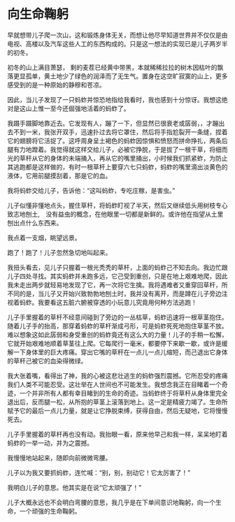# 向生命鞠躬

早就想带儿子爬一次山，这和锻炼身体无关，而想让他尽早知道世界并不仅仅是由电视、高楼以及汽车这些人工的东西构成的。只是这一想法的实现已是儿子两岁半的初冬。 

初冬的山上满目萧瑟，
剩的麦茬已经黄中带黑，本就稀稀拉拉的树木因枯叶的飘落更显孤单，黄土地少了绿色的润泽而了无生气。置身在这空旷寂寞的山上，更多感受到的是一种原始的静穆和苍凉。 

因此，当儿子发现了一只蚂蚱并惊恐地指给我看时，我也感到十分惊讶。我想这绝对是这山上惟一至今还倔强地活着的蚂蚱了。 

我蹑手蹑脚地靠近去。它发现有人，蹦了一下，但显然已很衰老或孱弱，，才蹦出去不到一米，我张开双手，迅速扑过去将它罩住，然后将手指尬裂开一条缝，捏着它的翅膀将它活捉了。这呼周身呈土褐色的蚂蚱因惊惧和愤怒而拼命挣扎，两条后腿有力地蹬着。我觉得就这样交给儿子，必被它挣脱，于是拔了一根干草，将细而光的草秆从它的身体的未端捅入，再从它的嘴里捅出，小时候我们抓紧蚱，为防止其逃跑都是这样做的，有时一根草杆上要穿六七只蚂蚱，蚂蚱的嘴里滴出淡黄色的液体，它用前腿摸刮着，那是它的血。 

我将蚂蚱交给儿子，告诉他：“这叫蚂蚱，专吃庄稼，是害虫。” 

儿子似懂非懂地点头，握住草杆，将蚂蚱盯视了半天，然后又继续低头用树枝专心致志地刨土,　没有益虫的概念，在他眼里一切都是新鲜的。或许他在指望从土里刨出点什么东西来。 

我点着一支烟，眺望远景。 

跑了！跑了！儿子忽然急切地叫起来。 

我扭头看去，见儿子只握着一根光秃秃的草杆，上面的蚂蚱己不知去向。我边忙跟儿子四处寻找。其实蚂蚱并未跑多远，它己受到重创，只是在地上艰难地爬，因此我未走出两步就轻易地发现了它，再一次将它生擒。我将遇难者又重穿回草杆，所不同的是，当儿子又开始兴致勃勃地刨土时，我并没有离开，而是蹲在儿子旁边注视着蚂蚱。我要看这五脏六腑被穿透的小玩意儿究竟用何种方法逃跑！ 

儿子手里握着的草杆不经意间碰到了旁边的一丛枯草，蚂蚱迅速将一根草茎抱住。随着儿子手的抬高，那穿着蚂蚱的草杆渐成弓形，可是蚂蚱死死地抱住草茎不放。难以想象这如此孱弱和身受重创的蚂蚱竟还有这么大的力量！儿子的手稍一松懈，它就开始艰难地顺着草茎往上爬。它每爬行一毫米，都要停下来歇一歇，或许是缓解一下身体里的巨大疼痛。穿出它嘴的草秆在一点儿一点儿缩短，而己退出它身体的草秆己被它的血染得微绿。 

我大张着嘴，看得出了神，我的心被这悲壮逃生的蚂蚱强烈震撼。它所忍受的疼痛我们人类不可能忍受。这壮举在人世间也不可能发生。我想念我正在目睹着一个奇迹，一个并非所有人都有幸目睹到的生命的奇迹。当蚂蚱终于将草秆从身体里完全退出后，反而腿一松，从所抱的草茎上滚落到地上。这一定是精疲力竭了。生命所赋予它的最后一点儿力量，就是让它挣脱束缚，获得自由，然后无疑地，它将慢慢死去。 

儿子手里握着的草杆再也没有动。我抬眼一看，原来他早己和我一样，呆呆地盯着蚂蚱的一举一动，并为之震撼。 

我慢慢地站起来，随即向前微微弯腰。 

儿子以为我又要抓蚂蚱，连忙喊：“别，别，别动它！它太厉害了！” 

我明白儿子的意思。他其实是在说“它太顽强了！” 

儿子大概永远也不会明白弯腰的意思，我几乎是在下单间意识地鞠躬，向一个生命，一个顽强的生命鞠躬。
 